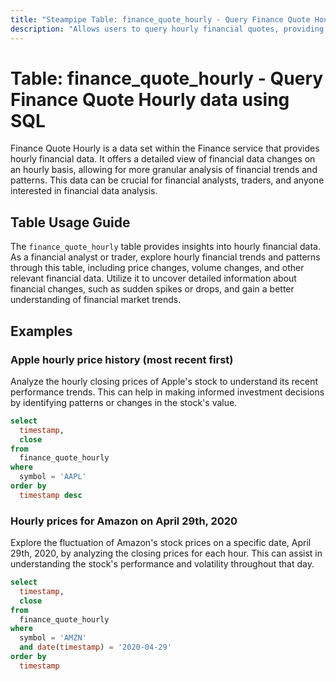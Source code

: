 ```yaml
---
title: "Steampipe Table: finance_quote_hourly - Query Finance Quote Hourly data using SQL"
description: "Allows users to query hourly financial quotes, providing insights into hourly changes in financial data."
---
```


# Table: finance_quote_hourly - Query Finance Quote Hourly data using SQL

Finance Quote Hourly is a data set within the Finance service that provides hourly financial data. It offers a detailed view of financial data changes on an hourly basis, allowing for more granular analysis of financial trends and patterns. This data can be crucial for financial analysts, traders, and anyone interested in financial data analysis.

## Table Usage Guide

The `finance_quote_hourly` table provides insights into hourly financial data. As a financial analyst or trader, explore hourly financial trends and patterns through this table, including price changes, volume changes, and other relevant financial data. Utilize it to uncover detailed information about financial changes, such as sudden spikes or drops, and gain a better understanding of financial market trends.

## Examples

### Apple hourly price history (most recent first)
Analyze the hourly closing prices of Apple's stock to understand its recent performance trends. This can help in making informed investment decisions by identifying patterns or changes in the stock's value.

```sql
select
  timestamp,
  close
from
  finance_quote_hourly
where
  symbol = 'AAPL'
order by
  timestamp desc
```

### Hourly prices for Amazon on April 29th, 2020
Explore the fluctuation of Amazon's stock prices on a specific date, April 29th, 2020, by analyzing the closing prices for each hour. This can assist in understanding the stock's performance and volatility throughout that day.

```sql
select
  timestamp,
  close
from
  finance_quote_hourly
where
  symbol = 'AMZN'
  and date(timestamp) = '2020-04-29'
order by
  timestamp
```